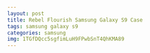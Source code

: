 ```yaml
---
layout: post
title: Rebel Flourish Samsung Galaxy S9 Case
tags: samsung galaxy s9
categories: samsung
img: 1TGfDQcc5sgfimLuH9FPwbSnT4QhKMA89
---
```

